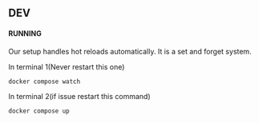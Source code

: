 ## DEV

#### RUNNING

Our setup handles hot reloads automatically. It is a set and forget system.

In terminal 1(Never restart this one)

```
docker compose watch
```

In terminal 2(if issue restart this command)

```
docker compose up
```
